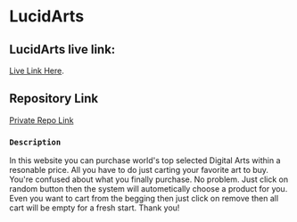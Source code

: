 # LucidArts



## LucidArts live link:

[Live Link Here](https://glittery-puppy-c496a5.netlify.app/).

## Repository Link
[Private Repo Link](https://github.com/Programming-Hero-Web-Course4/lucky-one-utsho-gif)

### `Description`
In this website you can purchase world's top selected Digital Arts within a resonable price.
All you have to do just carting your favorite art to buy. 
You're confused about what you finally purchase. No problem. Just click on random button then the system will autometically choose a product for you. Even you want to cart from the begging then just click on remove then all cart will be empty for a fresh start.
Thank you!


